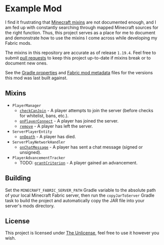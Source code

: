 # Example Mod

I find it frustrating that [Minecraft mixins](https://github.com/SpongePowered/Mixin/wiki/Mixins-on-Minecraft-Forge) are not documented enough, and I am fed up with constantly searching through mapped Minecraft sources for the right function. Thus, this project serves as a place for me to document and demonstrate how to use the mixins I come across while developing my Fabric mods.

The mixins in this repository are accurate as of release `1.19.4`. Feel free to submit [pull requests](https://github.com/viral32111/example-mod/pulls) to keep this project up-to-date if mixins break or to document new ones.

See the [Gradle properties](/gradle.properties) and [Fabric mod metadata](/src/main/resources/fabric.mod.json) files for the versions this mod was last built against.

## Mixins

* `PlayerManager`
  * [`checkCanJoin`](/src/main/java/com/viral32111/example/mixin/PlayerManagerMixin.java#L22-L43) - A player attempts to join the server (before checks for whitelist, bans, etc.).
  * [`onPlayerConnect`](/src/main/java/com/viral32111/example/mixin/PlayerManagerMixin.java#L46-L72) - A player has joined the server.
  * [`remove`](/src/main/java/com/viral32111/example/mixin/PlayerManagerMixin.java#L75-L94) - A player has left the server.
* `ServerPlayerEntity`
  * [`onDeath`](/src/main/java/com/viral32111/example/mixin/ServerPlayerEntityMixin.java#L16-L61) - A player has died.
* `ServerPlayNetworkHandler`
  * [`onChatMessage`](/src/main/java/com/viral32111/example/mixin/ServerPlayNetworkHandlerMixin.java#L22-L38) - A player has sent a chat message (signed or unsigned).
* `PlayerAdvancementTracker`
  * TODO: [`grantCriterion`]() - A player gained an advancement.

## Building

Set the `MINECRAFT_FABRIC_SERVER_PATH` Gradle variable to the absolute path of your local Minecraft Fabric server, then run the `copyJarToServer` Gradle task to build the project and automatically copy the JAR file into your server's mods directory.

## License

This project is licensed under [The Unlicense](https://unlicense.org/), feel free to use it however you wish.
